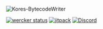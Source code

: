 ![Kores-BytecodeWriter](https://github.com/JonathanxD/Kores-BytecodeWriter/blob/version/4.0.0/Kores-bytecode.png?raw=true)

[![wercker status](https://app.wercker.com/status/e90fdff200417e9ba8e472ad9d0aca23/s/version/4.0.0 "wercker status")](https://app.wercker.com/project/byKey/e90fdff200417e9ba8e472ad9d0aca23)
[![jitpack](https://jitpack.io/v/JonathanxD/Kores.svg)](https://jitpack.io/#JonathanxD/Kores)
[![Discord](https://img.shields.io/discord/291407467286364164.svg)](https://discord.gg/3cQWmtj)
